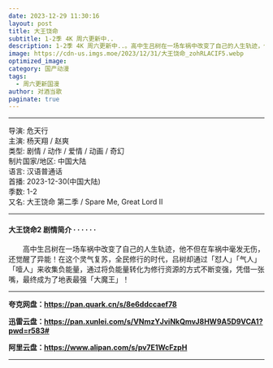 ```yaml
---
date: 2023-12-29 11:30:16
layout: post
title: 大王饶命
subtitle: 1-2季 4K 周六更新中..
description: 1-2季 4K 周六更新中..。高中生吕树在一场车祸中改变了自己的人生轨迹，他不但在车祸中毫发无伤，还觉醒了异能！在这个灵气复苏，全民修行的时代，吕树却通过「怼人」「气人」「噎人」来收集负能量，通过将负能量转化为修行资源的方式不断变强...
image: https://cdn-us.imgs.moe/2023/12/31/大王饶命_zohRLACIF5.webp
optimized_image: 
category: 国产动漫
tags:
  - 周六更新国漫
author: 对酒当歌
paginate: true
---
```


---

导演: 危天行  
主演: 杨天翔 / 赵爽  
类型: 剧情 / 动作 / 爱情 / 动画 / 奇幻  
制片国家/地区: 中国大陆  
语言: 汉语普通话  
首播: 2023-12-30(中国大陆)  
季数: 1-2  
又名: 大王饶命 第二季 / Spare Me, Great Lord Ⅱ  

---

#### 大王饶命2 剧情简介 · · · · · ·

　　高中生吕树在一场车祸中改变了自己的人生轨迹，他不但在车祸中毫发无伤，还觉醒了异能！在这个灵气复苏，全民修行的时代，吕树却通过「怼人」「气人」「噎人」来收集负能量，通过将负能量转化为修行资源的方式不断变强，凭借一张嘴，最终成为了地表最强「大魔王」！

---

**夸克网盘：<https://pan.quark.cn/s/8e6ddccaef78>**

**迅雷云盘：<https://pan.xunlei.com/s/VNmzYJviNkQmvJ8HW9A5D9VCA1?pwd=r583#>**

**阿里云盘：<https://www.alipan.com/s/pv7E1WcFzpH>**

---
